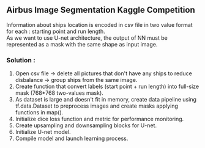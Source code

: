 ## Airbus Image Segmentation Kaggle Competition

Information about ships location is encoded in csv file in two value format for each : starting point and run length.  
As we want to use U-net architecture, the output of NN must be represented as a mask with the same shape as input image.  

### Solution :  
1. Open csv file -> delete all pictures that don't have any ships to reduce disbalance -> group ships from the same image.  
2. Create function that convert labels (start point + run length) into full-size mask (768*768 two-values mask).
3. As dataset is large and doesn't fit in memory, create data pipeline using tf.data.Dataset to preprocess images and create masks applying functions in map().  
4. Initialize dice loss function and metric for performance monitoring.  
5. Create upsampling and downsampling blocks for U-net.
6. Initialize U-net model.
7. Compile model and launch learning process.
